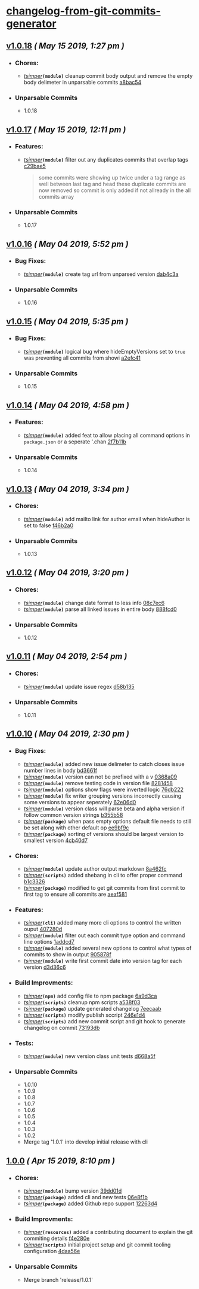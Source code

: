 # [changelog-from-git-commits-generator](https://github.com/simpert/changelog-from-git-commits-generator/blob/master/README.md)    


## [v1.0.18](https://github.com/simpert/changelog-from-git-commits-generator/tags/v1.0.18) *( May 15 2019, 1:27 pm )* 

- ### Chores:
   - *[tsimper](mailto:tommysimper@hotmail.com)***`(module)`**  cleanup commit body output and remove the empty body delimeter in unparsable commits [a8bac54](https://github.com/simpert/changelog-from-git-commits-generator/commit/a8bac5472e94071c4e1ef2fae08363e0d8832ef9)


- ### Unparsable Commits
   - 1.0.18 

## [v1.0.17](https://github.com/simpert/changelog-from-git-commits-generator/tags/v1.0.17) *( May 15 2019, 12:11 pm )* 

- ### Features:
   - *[tsimper](mailto:tommysimper@hotmail.com)***`(module)`**  filter out any duplicates commits that overlap tags [c29bae5](https://github.com/simpert/changelog-from-git-commits-generator/commit/c29bae57b83adfc14db846d96d2508c3021b2488)
      > some commits were showing up twice under a tag range as well between last tag and head these duplicate commits are now removed so commit is only added if not allready in the all commits array   


- ### Unparsable Commits
   - 1.0.17 

## [v1.0.16](https://github.com/simpert/changelog-from-git-commits-generator/tags/v1.0.16) *( May 04 2019, 5:52 pm )* 

- ### Bug Fixes:
   - *[tsimper](mailto:tommy@gmetrix.net)***`(module)`**  create tag url from unparsed version [dab4c3a](https://github.com/simpert/changelog-from-git-commits-generator/commit/dab4c3af98f29f9ccd4ab0e80217306b111aaa66)


- ### Unparsable Commits
   - 1.0.16 

## [v1.0.15](https://github.com/simpert/changelog-from-git-commits-generator/tags/v1.0.15) *( May 04 2019, 5:35 pm )* 

- ### Bug Fixes:
   - *[tsimper](mailto:tommy@gmetrix.net)***`(module)`**  logical bug where hideEmptyVersions set to `true` was preventing all commits from showi [a2efc41](https://github.com/simpert/changelog-from-git-commits-generator/commit/a2efc41efbd01d7a2ccc41948ae10cdab2fbb3df)


- ### Unparsable Commits
   - 1.0.15 

## [v1.0.14](https://github.com/simpert/changelog-from-git-commits-generator/tags/v1.0.14) *( May 04 2019, 4:58 pm )* 

- ### Features:
   - *[tsimper](mailto:tommy@gmetrix.net)***`(module)`**  added feat to allow placing all command options in `package.json` or a seperate '.chan [2f7b11b](https://github.com/simpert/changelog-from-git-commits-generator/commit/2f7b11b313851f444acfd701f4905f198aaea33e)


- ### Unparsable Commits
   - 1.0.14 

## [v1.0.13](https://github.com/simpert/changelog-from-git-commits-generator/tags/v1.0.13) *( May 04 2019, 3:34 pm )* 

- ### Chores:
   - *[tsimper](mailto:tommy@gmetrix.net)***`(module)`**  add mailto link for author email when hideAuthor is set to false [f46b2a0](https://github.com/simpert/changelog-from-git-commits-generator/commit/f46b2a00deb88602f4bc266ebc513afef2552cde)


- ### Unparsable Commits
   - 1.0.13 

## [v1.0.12](https://github.com/simpert/changelog-from-git-commits-generator/tags/v1.0.12) *( May 04 2019, 3:20 pm )* 

- ### Chores:
   - *[tsimper](mailto:tommy@gmetrix.net)***`(module)`**  change date format to less info [08c7ec6](https://github.com/simpert/changelog-from-git-commits-generator/commit/08c7ec6e217567ed4e634a3b52672970576741c0)
   - *[tsimper](mailto:tommy@gmetrix.net)***`(module)`**  parse all linked issues in entire body [888fcd0](https://github.com/simpert/changelog-from-git-commits-generator/commit/888fcd08a1d397bce3e6a74fbfadeb526397f477)


- ### Unparsable Commits
   - 1.0.12 

## [v1.0.11](https://github.com/simpert/changelog-from-git-commits-generator/tags/v1.0.11) *( May 04 2019, 2:54 pm )* 

- ### Chores:
   - *[tsimper](mailto:tommy@gmetrix.net)***`(module)`**  update issue regex [d58b135](https://github.com/simpert/changelog-from-git-commits-generator/commit/d58b135268ce18b9094a4fe794f7dac4214855eb)


- ### Unparsable Commits
   - 1.0.11 

## [v1.0.10](https://github.com/simpert/changelog-from-git-commits-generator/tags/v1.0.10) *( May 04 2019, 2:30 pm )* 

- ### Bug Fixes:
   - *[tsimper](mailto:tommy@gmetrix.net)***`(module)`**  added new issue delimeter to catch closes issue number lines in body [bd3661f](https://github.com/simpert/changelog-from-git-commits-generator/commit/bd3661fc4add2887bf9181f8baf749b602729894)
   - *[tsimper](mailto:tommysimper@hotmail.com)***`(module)`**  version can not be prefixed with a v [0368a09](https://github.com/simpert/changelog-from-git-commits-generator/commit/0368a096d21644078c4fa64090457a0c67db712a)
   - *[tsimper](mailto:tommysimper@hotmail.com)***`(module)`**  remove testing code in version file [8281458](https://github.com/simpert/changelog-from-git-commits-generator/commit/8281458eb00afe0b2b255c31f45a8e8b44a85eda)
   - *[tsimper](mailto:tommysimper@hotmail.com)***`(module)`**  options show flags were inverted logic [76db222](https://github.com/simpert/changelog-from-git-commits-generator/commit/76db222dc7701e784fdb4eab8f18252f0c34f8db)
   - *[tsimper](mailto:tommysimper@hotmail.com)***`(module)`**  fix writer grouping versions incorrectly causing some versions to appear seperately [62e06d0](https://github.com/simpert/changelog-from-git-commits-generator/commit/62e06d076ac19222bfd8829809b294d5437f29ef)
   - *[tsimper](mailto:tommysimper@hotmail.com)***`(module)`**  version class will parse beta and alpha version if follow common version strings [b355b58](https://github.com/simpert/changelog-from-git-commits-generator/commit/b355b58a880aca170b761cf1dd41a595038c0111)
   - *[tsimper](mailto:tommysimper@hotmail.com)***`(package)`**  when pass empty options default file needs to still be set along with other default op [ee9bf9c](https://github.com/simpert/changelog-from-git-commits-generator/commit/ee9bf9c463993cf1611d76663209be4efd4312f6)
   - *[tsimper](mailto:tommysimper@hotmail.com)***`(package)`**  sorting of versions should be largest version to smallest version [4cb40d7](https://github.com/simpert/changelog-from-git-commits-generator/commit/4cb40d7647a99dbf354051b988ddad8a25fd40f9)


- ### Chores:
   - *[tsimper](mailto:tommy@gmetrix.net)***`(module)`**  update author output markdown [8a462fc](https://github.com/simpert/changelog-from-git-commits-generator/commit/8a462fcd9555a4651791f9e29d6588666711e3fd)
   - *[tsimper](mailto:tommysimper@hotmail.com)***`(scripts)`**  added shebang in cli to offer proper command [b1c3326](https://github.com/simpert/changelog-from-git-commits-generator/commit/b1c332660df6d6e554e8ab64d15e3865e7dfb134)
   - *[tsimper](mailto:tommysimper@hotmail.com)***`(package)`**  modified to get git commits from first commit to first tag to ensure all commits are [aeaf581](https://github.com/simpert/changelog-from-git-commits-generator/commit/aeaf581bb9fe1f44acc25d113a75ac2a298c99bf)


- ### Features:
   - *[tsimper](mailto:tommy@gmetrix.net)***`(cli)`**  added many more cli options to control the written ouput [407280d](https://github.com/simpert/changelog-from-git-commits-generator/commit/407280ddd4ef76ae9f0cb7a4cac66b7fd5f05654)
   - *[tsimper](mailto:tommysimper@hotmail.com)***`(module)`**  filter out each commit type option and command line options [1addcd7](https://github.com/simpert/changelog-from-git-commits-generator/commit/1addcd77fa8daf8837bee451e5757dcaa21d8785)
   - *[tsimper](mailto:tommysimper@hotmail.com)***`(module)`**  added several new options to control what types of commits to show in output [905878f](https://github.com/simpert/changelog-from-git-commits-generator/commit/905878fde4e3eda1b3c7af1b69e7d8e185bee6b1)
   - *[tsimper](mailto:tommysimper@hotmail.com)***`(module)`**  write first commit date into version tag for each version [d3d36c6](https://github.com/simpert/changelog-from-git-commits-generator/commit/d3d36c665c98865420bd5393b5091522ae21c13f)


- ### Build Improvments:
   - *[tsimper](mailto:tommysimper@hotmail.com)***`(npm)`**  add config file to npm package [6a9d3ca](https://github.com/simpert/changelog-from-git-commits-generator/commit/6a9d3caac616f59247f0061ceb529a4fb71ebe24)
   - *[tsimper](mailto:tommysimper@hotmail.com)***`(scripts)`**  cleanup npm scripts [a538f03](https://github.com/simpert/changelog-from-git-commits-generator/commit/a538f0331bbf1de91faaae5b1297d9b338e8e701)
   - *[tsimper](mailto:tommysimper@hotmail.com)***`(package)`**  update generated changelog [7eecaab](https://github.com/simpert/changelog-from-git-commits-generator/commit/7eecaab4aca32ec6835b017cb27dbccb0c0fc9b9)
   - *[tsimper](mailto:tommysimper@hotmail.com)***`(scripts)`**  modify publish sccript [246e1d4](https://github.com/simpert/changelog-from-git-commits-generator/commit/246e1d41e7a38e3dcd91b723f09ca6c4bb35e47f)
   - *[tsimper](mailto:tommysimper@hotmail.com)***`(scripts)`**  add new commit script and git hook to generate changelog on commit [73193db](https://github.com/simpert/changelog-from-git-commits-generator/commit/73193db7ac1bb859e2e313361e8e5e0bf1f153d2)


- ### Tests:
   - *[tsimper](mailto:tommysimper@hotmail.com)***`(module)`**  new version class unit tests [d668a5f](https://github.com/simpert/changelog-from-git-commits-generator/commit/d668a5f0368cafec2c16ee760f3e97a8717ad6e7)


- ### Unparsable Commits
   - 1.0.10 
   - 1.0.9 
   - 1.0.8 
   - 1.0.7 
   - 1.0.6 
   - 1.0.5 
   - 1.0.4 
   - 1.0.3 
   - 1.0.2 
   - Merge tag '1.0.1' into develop initial release with cli 

## [1.0.0](https://github.com/simpert/changelog-from-git-commits-generator/tags/1.0.0) *( Apr 15 2019, 8:10 pm )* 

- ### Chores:
   - *[tsimper](mailto:tommy@gmetrix.net)***`(module)`**  bump version [39dd01d](https://github.com/simpert/changelog-from-git-commits-generator/commit/39dd01d3b93fa59e882c8b5e4d0f58bc41f9d817)
   - *[tsimper](mailto:tommy@gmetrix.net)***`(package)`**  added cli and new tests [06e8f1b](https://github.com/simpert/changelog-from-git-commits-generator/commit/06e8f1b118ff1863c675c7f8629ac198786fc27c)
   - *[tsimper](mailto:tommy@gmetrix.net)***`(package)`**  added Github repo support [12263d4](https://github.com/simpert/changelog-from-git-commits-generator/commit/12263d4a562ea1d839532786bfdaa48fa1300b82)


- ### Build Improvments:
   - *[tsimper](mailto:tommy@gmetrix.net)***`(resources)`**  added a contributing document to explain the git commiting details [f4e280e](https://github.com/simpert/changelog-from-git-commits-generator/commit/f4e280eb551d864315d9432a005dcb5a0a804ff1)
   - *[tsimper](mailto:tommy@gmetrix.net)***`(scripts)`**  initial project setup and git commit tooling configuration [4daa56e](https://github.com/simpert/changelog-from-git-commits-generator/commit/4daa56ee1786cec9f4216547ce4ca0cbd439ab20)


- ### Unparsable Commits
   - Merge branch 'release/1.0.1'